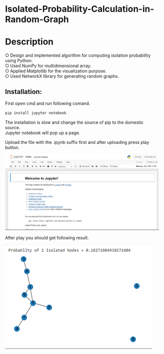 # Isolated-Probability-Calculation-in-Random-Graph

# Description  
○ Design and implemented algorithm for computing isolation probability using Python.  
○ Used NumPy for multidimensional array.  
○ Applied Matplotlib for the visualization purpose.  
○ Used NetworkX library for generating random graphs.  


## Installation:
First open cmd and run following comand.
```bash
pip install jupyter notebook
```

The installation is slow and change the source of pip to the domestic source.  
Jupyter notebook will pop up a page.

Upload the file with the .ipynb suffix first and after uploading press play button.

![alt text](https://github.com/mdas02051994/Isolated-Probability-Calculation-in-Random-Graph/blob/main/jupytor_notebook.PNG?raw=true)

After play you should get following result.

![alt text](https://github.com/mdas02051994/Isolated-Probability-Calculation-in-Random-Graph/blob/main/Result.PNG?raw=true)
